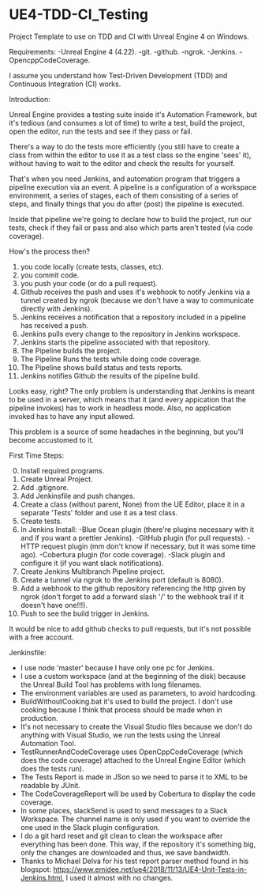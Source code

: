 # UE4-TDD-CI_Testing
Project Template to use on TDD and CI with Unreal Engine 4 on Windows.

Requirements:
  -Unreal Engine 4 (4.22).
  -git.
  -github.
  -ngrok.
  -Jenkins.
  -OpencppCodeCoverage.

I assume you understand how Test-Driven Development (TDD) and Continuous Integration (CI) works.

Introduction:

Unreal Engine provides a testing suite inside it's Automation Framework, but it's tedious (and consumes a lot of time) to write a test, build the project, open the editor,
 run the tests and see if they pass or fail.

There's a way to do the tests more efficiently (you still have to create a class from within the editor to use it as a test class so the engine 'sees' it),
 without having to wait to the editor and check the results for yourself.

That's when you need Jenkins, and automation program that triggers a pipeline execution via an event.
A pipeline is a configuration of a workspace environment, a series of stages, each of them consisting of a series of steps, and finally things that you do after (post) the
 pipeline is executed.

Inside that pipeline we're going to declare how to build the project, run our tests, check if they fail or pass and also which parts aren't tested (via code coverage).

How's the process then?

1) you code locally (create tests, classes, etc).
2) you commit code.
2) you push your code (or do a pull request).
3) Github receives the push and uses it's webhook to notify Jenkins via a tunnel created by ngrok (because we don't have a way to communicate directly with Jenkins).
4) Jenkins receives a notification that a repository included in a pipeline has received a push.
5) Jenkins pulls every change to the repository in Jenkins workspace.
6) Jenkins starts the pipeline associated with that repository.
7) The Pipeline builds the project.
8) The Pipeline Runs the tests while doing code coverage.
9) The Pipeline shows build status and tests reports.
10) Jenkins notifies Github the results of the pipeline build.

Looks easy, right? The only problem is understanding that Jenkins is meant to be used in a server, which means that it (and every
 appication that the pipeline invokes) has to work in headless mode. Also, no application invoked has to have any input allowed.

This problem is a source of some headaches in the beginning, but you'll become accustomed to it.

First Time Steps:

0) Install required programs.
1) Create Unreal Project.
2) Add .gitignore.
3) Add Jenkinsfile and push changes.
4) Create a class (without parent, None) from the UE Editor, place it in a separate 'Tests' folder and use it as a test class.
5) Create tests.
6) In Jenkins Install:
  -Blue Ocean plugin (there're plugins necessary with it and if you want a prettier Jenkins).
  -GitHub plugin (for pull requests).
  -HTTP request plugin (mm don't know if necessary, but it was some time ago).
  -Cobertura plugin (for code coverage).
  -Slack plugin and configure it (if you want slack notifications).
7) Create Jenkins Multibranch Pipeline project.
8) Create a tunnel via ngrok to the Jenkins port (default is 8080).
9) Add a webhook to the github repository referencing the http given by ngrok (don't forget to add a forward slash '/' to the webhook trail if it doesn't have one!!!).
10) Push to see the build trigger in Jenkins.

It would be nice to add github checks to pull requests, but it's not possible with a free account.


Jenkinsfile:

- I use node 'master' because I have only one pc for Jenkins.
- I use a custom workspace (and at the beginning of the disk) because the Unreal Build Tool has problems with long filenames.
- The environment variables are used as parameters, to avoid hardcoding.
- BuildWithoutCooking.bat it's used to build the project. I don't use cooking because I think that process should be made when in production.
- It's not necessary to create the Visual Studio files because we don't do anything with Visual Studio, we run the tests using the Unreal Automation Tool.
- TestRunnerAndCodeCoverage uses OpenCppCodeCoverage (which does the code coverage) attached to the Unreal Engine Editor (which does the tests run).
- The Tests Report is made in JSon so we need to parse it to XML to be readable by JUnit.
- The CodeCoverageReport will be used by Cobertura to display the code coverage.
- In some places, slackSend is used to send messages to a Slack Workspace. The channel name is only used if you want to override the one used in the Slack plugin configuration.
- I do a git hard reset and git clean to clean the workspace after everything has been done. This way, if the repository it's something big, only the changes are downloaded and thus, we save bandwidth.
- Thanks to Michael Delva for his test report parser method found in his blogspot: https://www.emidee.net/ue4/2018/11/13/UE4-Unit-Tests-in-Jenkins.html, I used it almost with no changes.
